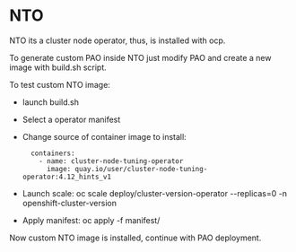 # NTO

NTO its a cluster node operator, thus, is installed with ocp.

To generate custom PAO inside NTO just modify PAO and create a new image with build.sh script.

To test custom NTO image:

- launch build.sh
- Select a operator manifest
- Change source of container image to install:

  ```console
    containers:
      - name: cluster-node-tuning-operator
        image: quay.io/user/cluster-node-tuning-operator:4.12_hints_v1
  ```

- Launch scale: oc scale deploy/cluster-version-operator --replicas=0 -n openshift-cluster-version
- Apply manifest: oc apply -f manifest/

Now custom NTO image is installed, continue with PAO deployment.
